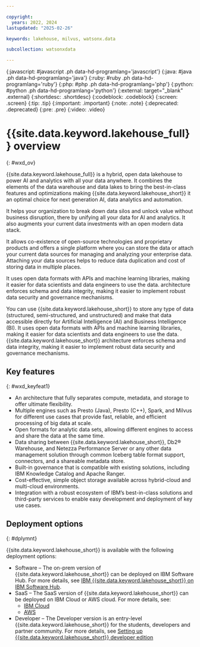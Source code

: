 ```yaml
---

copyright:
  years: 2022, 2024
lastupdated: "2025-02-26"

keywords: lakehouse, milvus, watsonx.data

subcollection: watsonxdata

---
```


{:javascript: #javascript .ph data-hd-programlang='javascript'}
{:java: #java .ph data-hd-programlang='java'}
{:ruby: #ruby .ph data-hd-programlang='ruby'}
{:php: #php .ph data-hd-programlang='php'}
{:python: #python .ph data-hd-programlang='python'}
{:external: target="_blank" .external}
{:shortdesc: .shortdesc}
{:codeblock: .codeblock}
{:screen: .screen}
{:tip: .tip}
{:important: .important}
{:note: .note}
{:deprecated: .deprecated}
{:pre: .pre}
{:video: .video}

# {{site.data.keyword.lakehouse_full}} overview
{: #wxd_ov}

{{site.data.keyword.lakehouse_full}} is a hybrid, open data lakehouse to power AI and analytics with all your data anywhere. It combines the elements of the data warehouse and data lakes to bring the best-in-class features and optimizations making {{site.data.keyword.lakehouse_short}} it an optimal choice for next generation AI, data analytics and automation.

It helps your organization to break down data silos and unlock value without business disruption, there by unifying all your data for AI and analytics. It also augments your current data investments with an open modern data stack.

It allows co-existence of open-source technologies and proprietary products and offers a single platform where you can store the data or attach your current data sources for managing and analyzing your enterprise data. Attaching your data sources helps to reduce data duplication and cost of storing data in multiple places.

It uses open data formats with APIs and machine learning libraries, making it easier for data scientists and data engineers to use the data. architecture enforces schema and data integrity, making it easier to implement robust data security and governance mechanisms.

You can use {{site.data.keyword.lakehouse_short}} to store any type of data (structured, semi-structured, and unstructured) and make that data accessible directly for Artificial Intelligence (AI) and Business Intelligence (BI). It uses open data formats with APIs and machine learning libraries, making it easier for data scientists and data engineers to use the data. {{site.data.keyword.lakehouse_short}} architecture enforces schema and data integrity, making it easier to implement robust data security and governance mechanisms.

## Key features
{: #wxd_keyfeat1}

- An architecture that fully separates compute, metadata, and storage to offer ultimate flexibility.
- Multiple engines such as Presto (Java), Presto (C++), Spark, and Milvus for different use cases that provide fast, reliable, and efficient processing of big data at scale.
- Open formats for analytic data sets, allowing different engines to access and share the data at the same time.
- Data sharing between {{site.data.keyword.lakehouse_short}}, Db2® Warehouse, and Netezza Performance Server or any other data management solution through common Iceberg table format support, connectors, and a shareable metadata store.
- Built-in governance that is compatible with existing solutions, including IBM Knowledge Catalog and Apache Ranger.
- Cost-effective, simple object storage available across hybrid-cloud and multi-cloud environments.
- Integration with a robust ecosystem of IBM’s best-in-class solutions and third-party services to enable easy development and deployment of key use cases.

## Deployment options
{: #dplymnt}

{{site.data.keyword.lakehouse_short}}  is available with the following deployment options:

- Software – The on-prem version of {{site.data.keyword.lakehouse_short}} can be deployed on IBM Software Hub. For more details, see [IBM {{site.data.keyword.lakehouse_short}} on IBM Software Hub](https://www.ibm.com/docs/en/watsonx/watsonxdata/2.1.x?topic=software).
- SaaS – The SaaS version of {{site.data.keyword.lakehouse_short}} can be deployed on IBM Cloud or AWS cloud. For more details, see:
   - [IBM Cloud](https://test.cloud.ibm.com/docs/watsonxdata)
   - [AWS](https://www.ibm.com/docs/en/watsonx/watsonxdata/aws)
- Developer – The Developer version is an entry-level {{site.data.keyword.lakehouse_short}} for the students, developers and partner community. For more details, see [Setting up {{site.data.keyword.lakehouse_short}} developer edition](https://www.ibm.com/docs/en/watsonx/watsonxdata/2.1.x?topic=developer-edition)
